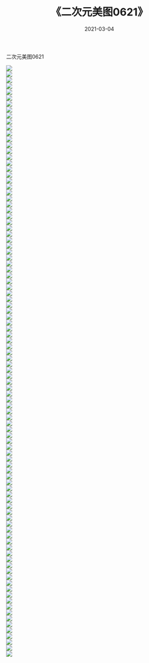 ﻿---
layout: post
title:  《二次元美图0621》
date:   2021-03-04
img: http://imgx.orgx.ga/二次元/2021/二次元美图0621/000.jpg
categories: [美女, 清纯, 唯美]
---

二次元美图0621

 ![](http://imgx.orgx.ga/二次元/2021/二次元美图0621/001.png) <br>![](http://imgx.orgx.ga/二次元/2021/二次元美图0621/002.png) <br>![](http://imgx.orgx.ga/二次元/2021/二次元美图0621/003.png) <br>![](http://imgx.orgx.ga/二次元/2021/二次元美图0621/004.png) <br>![](http://imgx.orgx.ga/二次元/2021/二次元美图0621/005.png) <br>![](http://imgx.orgx.ga/二次元/2021/二次元美图0621/006.png) <br>![](http://imgx.orgx.ga/二次元/2021/二次元美图0621/007.png) <br>![](http://imgx.orgx.ga/二次元/2021/二次元美图0621/008.png) <br>![](http://imgx.orgx.ga/二次元/2021/二次元美图0621/009.png) <br>![](http://imgx.orgx.ga/二次元/2021/二次元美图0621/010.png) <br>![](http://imgx.orgx.ga/二次元/2021/二次元美图0621/011.png) <br>![](http://imgx.orgx.ga/二次元/2021/二次元美图0621/012.png) <br>![](http://imgx.orgx.ga/二次元/2021/二次元美图0621/013.png) <br>![](http://imgx.orgx.ga/二次元/2021/二次元美图0621/014.png) <br>![](http://imgx.orgx.ga/二次元/2021/二次元美图0621/015.png) <br>![](http://imgx.orgx.ga/二次元/2021/二次元美图0621/016.png) <br>![](http://imgx.orgx.ga/二次元/2021/二次元美图0621/017.png) <br>![](http://imgx.orgx.ga/二次元/2021/二次元美图0621/018.png) <br>![](http://imgx.orgx.ga/二次元/2021/二次元美图0621/019.png) <br>![](http://imgx.orgx.ga/二次元/2021/二次元美图0621/020.png) <br>![](http://imgx.orgx.ga/二次元/2021/二次元美图0621/021.png) <br>![](http://imgx.orgx.ga/二次元/2021/二次元美图0621/022.png) <br>![](http://imgx.orgx.ga/二次元/2021/二次元美图0621/023.png) <br>![](http://imgx.orgx.ga/二次元/2021/二次元美图0621/024.png) <br>![](http://imgx.orgx.ga/二次元/2021/二次元美图0621/025.png) <br>![](http://imgx.orgx.ga/二次元/2021/二次元美图0621/026.png) <br>![](http://imgx.orgx.ga/二次元/2021/二次元美图0621/027.png) <br>![](http://imgx.orgx.ga/二次元/2021/二次元美图0621/028.png) <br>![](http://imgx.orgx.ga/二次元/2021/二次元美图0621/029.png) <br>![](http://imgx.orgx.ga/二次元/2021/二次元美图0621/030.png) <br>![](http://imgx.orgx.ga/二次元/2021/二次元美图0621/031.png) <br>![](http://imgx.orgx.ga/二次元/2021/二次元美图0621/032.png) <br>![](http://imgx.orgx.ga/二次元/2021/二次元美图0621/033.png) <br>![](http://imgx.orgx.ga/二次元/2021/二次元美图0621/034.png) <br>![](http://imgx.orgx.ga/二次元/2021/二次元美图0621/035.png) <br>![](http://imgx.orgx.ga/二次元/2021/二次元美图0621/036.png) <br>![](http://imgx.orgx.ga/二次元/2021/二次元美图0621/037.png) <br>![](http://imgx.orgx.ga/二次元/2021/二次元美图0621/038.png) <br>![](http://imgx.orgx.ga/二次元/2021/二次元美图0621/039.png) <br>![](http://imgx.orgx.ga/二次元/2021/二次元美图0621/040.png) <br>![](http://imgx.orgx.ga/二次元/2021/二次元美图0621/041.png) <br>![](http://imgx.orgx.ga/二次元/2021/二次元美图0621/042.png) <br>![](http://imgx.orgx.ga/二次元/2021/二次元美图0621/043.png) <br>![](http://imgx.orgx.ga/二次元/2021/二次元美图0621/044.png) <br>![](http://imgx.orgx.ga/二次元/2021/二次元美图0621/045.png) <br>![](http://imgx.orgx.ga/二次元/2021/二次元美图0621/046.png) <br>![](http://imgx.orgx.ga/二次元/2021/二次元美图0621/047.png) <br>![](http://imgx.orgx.ga/二次元/2021/二次元美图0621/048.png) <br>![](http://imgx.orgx.ga/二次元/2021/二次元美图0621/049.png) <br>![](http://imgx.orgx.ga/二次元/2021/二次元美图0621/050.png) <br>![](http://imgx.orgx.ga/二次元/2021/二次元美图0621/051.png) <br>![](http://imgx.orgx.ga/二次元/2021/二次元美图0621/052.png) <br>![](http://imgx.orgx.ga/二次元/2021/二次元美图0621/053.png) <br>![](http://imgx.orgx.ga/二次元/2021/二次元美图0621/054.png) <br>![](http://imgx.orgx.ga/二次元/2021/二次元美图0621/055.png) <br>![](http://imgx.orgx.ga/二次元/2021/二次元美图0621/056.png) <br>![](http://imgx.orgx.ga/二次元/2021/二次元美图0621/057.png) <br>![](http://imgx.orgx.ga/二次元/2021/二次元美图0621/058.png) <br>![](http://imgx.orgx.ga/二次元/2021/二次元美图0621/059.png) <br>![](http://imgx.orgx.ga/二次元/2021/二次元美图0621/060.png) <br>![](http://imgx.orgx.ga/二次元/2021/二次元美图0621/061.png) <br>![](http://imgx.orgx.ga/二次元/2021/二次元美图0621/062.png) <br>![](http://imgx.orgx.ga/二次元/2021/二次元美图0621/063.png) <br>![](http://imgx.orgx.ga/二次元/2021/二次元美图0621/064.png) <br>![](http://imgx.orgx.ga/二次元/2021/二次元美图0621/065.png) <br>![](http://imgx.orgx.ga/二次元/2021/二次元美图0621/066.png) <br>![](http://imgx.orgx.ga/二次元/2021/二次元美图0621/067.png) <br>![](http://imgx.orgx.ga/二次元/2021/二次元美图0621/068.png) <br>![](http://imgx.orgx.ga/二次元/2021/二次元美图0621/069.png) <br>![](http://imgx.orgx.ga/二次元/2021/二次元美图0621/070.png) <br>![](http://imgx.orgx.ga/二次元/2021/二次元美图0621/071.png) <br>![](http://imgx.orgx.ga/二次元/2021/二次元美图0621/072.png) <br>![](http://imgx.orgx.ga/二次元/2021/二次元美图0621/073.png) <br>![](http://imgx.orgx.ga/二次元/2021/二次元美图0621/074.png) <br>![](http://imgx.orgx.ga/二次元/2021/二次元美图0621/075.png) <br>![](http://imgx.orgx.ga/二次元/2021/二次元美图0621/076.png) <br>![](http://imgx.orgx.ga/二次元/2021/二次元美图0621/077.png) <br>![](http://imgx.orgx.ga/二次元/2021/二次元美图0621/078.png) <br>![](http://imgx.orgx.ga/二次元/2021/二次元美图0621/079.png) <br>![](http://imgx.orgx.ga/二次元/2021/二次元美图0621/080.png) <br>![](http://imgx.orgx.ga/二次元/2021/二次元美图0621/081.png) <br>![](http://imgx.orgx.ga/二次元/2021/二次元美图0621/082.png) <br>![](http://imgx.orgx.ga/二次元/2021/二次元美图0621/083.png) <br>![](http://imgx.orgx.ga/二次元/2021/二次元美图0621/084.png) <br>![](http://imgx.orgx.ga/二次元/2021/二次元美图0621/085.png) <br>![](http://imgx.orgx.ga/二次元/2021/二次元美图0621/086.png) <br>![](http://imgx.orgx.ga/二次元/2021/二次元美图0621/087.png) <br>![](http://imgx.orgx.ga/二次元/2021/二次元美图0621/088.png) <br>![](http://imgx.orgx.ga/二次元/2021/二次元美图0621/089.png) <br>![](http://imgx.orgx.ga/二次元/2021/二次元美图0621/090.png) <br>![](http://imgx.orgx.ga/二次元/2021/二次元美图0621/091.png) <br>![](http://imgx.orgx.ga/二次元/2021/二次元美图0621/092.png) <br>![](http://imgx.orgx.ga/二次元/2021/二次元美图0621/093.png) <br>![](http://imgx.orgx.ga/二次元/2021/二次元美图0621/094.png) <br>![](http://imgx.orgx.ga/二次元/2021/二次元美图0621/095.png) <br>![](http://imgx.orgx.ga/二次元/2021/二次元美图0621/096.png) <br>![](http://imgx.orgx.ga/二次元/2021/二次元美图0621/097.png) <br>![](http://imgx.orgx.ga/二次元/2021/二次元美图0621/098.png) <br>![](http://imgx.orgx.ga/二次元/2021/二次元美图0621/099.png) <br>![](http://imgx.orgx.ga/二次元/2021/二次元美图0621/100.png) <br>